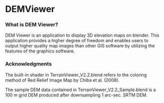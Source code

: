 # DEMViewer
### What is DEM Viewer?

DEM Viewer is an application to display 3D elevation maps on blender. This application provides a higher degree of freedom and enables users to output higher quality map images than other GIS software by utilizing the features of the graphics software. 


### Acknowledgments

The built-in shader in TerrainViewer_V2.2.blend refers to the coloring method of Red Relief Image Map by Chiba et al. (2008).

The sample DEM data contained in TerrainViewer_V2.2_Sample.blend is a 100 m grid DEM produced after downsampling 1 arc-sec. SRTM DEM.

